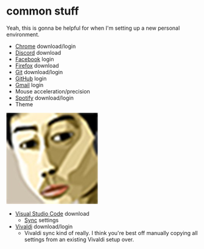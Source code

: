 # common stuff
Yeah, this is gonna be helpful for when I'm setting up a new personal environment.

- [Chrome](https://www.google.com/chrome/) download/login
- [Discord](https://discord.com/download/) download
- [Facebook](https://www.facebook.com/) login
- [Firefox](https://www.mozilla.org/en-US/firefox/new/) download
- [Git](https://git-scm.com/) download/login
- [GitHub](https://github.com/) login
- [Gmail](https://mail.google.com/mail/u/0/#inbox) login
- Mouse acceleration/precision
- [Spotify](https://www.spotify.com/us/download/other/) download/login
- Theme

![daBOiindaMrrr](/daBOiindaMrrr.jpg)
- [Visual Studio Code](https://code.visualstudio.com/) download
  - [Sync](https://marketplace.visualstudio.com/itemdetails?itemName=Shan.code-settings-sync) settings
- [Vivaldi](https://vivaldi.com/) download/login
  - Vivaldi sync kind of really. I think you're best off manually copying all settings from an existing Vivaldi setup over.
